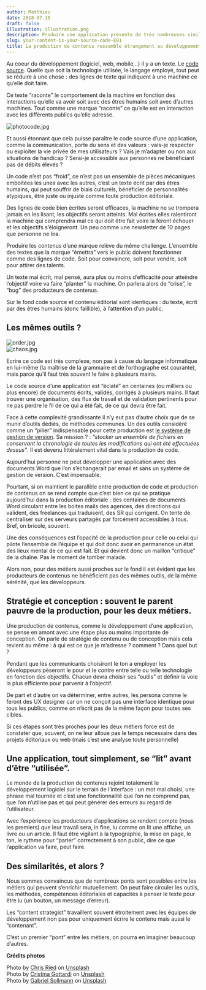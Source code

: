 ```yaml
---
author: Matthieu
date: 2018-07-15
draft: false
illustration: illustration.png
description: Produire une application présente de très nombreuses similarités avec la production de contenus. Tellement qu’il nous a semblé intéressant de commencer à en parler dans une série de notes.
slug: your-content-is-your-source-code-E01
title: La production de contenus ressemble étrangement au développement logiciel
---
```


Au coeur du développement (logiciel, web, mobile,..) il y a un texte. Le [code source](https://fr.wikipedia.org/wiki/Code_source). Quelle que soit la technologie utilisée, le langage employé, tout peut se réduire à une chose : des lignes de texte qui indiquent à une machine ce qu’elle doit faire.

Ce texte “raconte” le comportement de la machine en fonction des interactions qu’elle va avoir soit avec des êtres humains soit avec d’autres machines. Tout comme une marque “raconte”  ce qu’elle est en interaction avec les différents publics qu’elle adresse.

![photocode.jpg](https://pilotapp-production-master.s3.amazonaws.com/assets/1/18274/1_18274_original.jpg "photocode.jpg")

Et aussi étonnant que cela puisse paraître le code source d’une application, comme la communication, porte du sens et des valeurs : vais-je respecter ou exploiter la vie privée de mes utilisateurs ? Vais je m’adapter ou non aux situations de handicap ? Serai-je accessible aux personnes ne bénéficiant pas de débits élevés ? 

Un code n’est pas “froid”, ce n’est pas un ensemble de pièces mécaniques emboitées les unes avec les autres, c’est un texte écrit par des êtres humains, qui peut souffrir de biais culturels, bénéficier de personnalités atypiques, être juste ou injuste comme toute production éditoriale.

Des lignes de code bien écrites seront efficaces, la machine ne se trompera jamais en les lisant, les objectifs seront atteints. Mal écrites elles ralentiront la machine qui comprendra mal ce qui doit être fait voire la feront échouer et les objectifs s’éloigneront. Un peu comme une newsletter de 10 pages que personne ne lira.

Produire les contenus d’une marque relève du même challenge. L’ensemble des textes que la marque “émettra” vers le public doivent fonctionner comme des lignes de code. Soit pour convaincre, soit pour vendre, soit pour attirer des talents.

Un texte mal écrit, mal pensé, aura plus ou moins d’efficacité pour atteindre l’objectif voire va faire “planter” la machine. On parlera alors de “crise”, le “bug” des producteurs de contenus.

Sur le fond code source et contenu éditorial sont identiques : du texte, écrit par des êtres humains (donc faillible), à l’attention d’un public.

## Les mêmes outils ?

![order.jpg](https://pilotapp-production-master.s3.amazonaws.com/assets/1/18272/1_18272_original.jpg "order.jpg")\
![chaos.jpg](https://pilotapp-production-master.s3.amazonaws.com/assets/1/18273/1_18273_original.jpg "chaos.jpg")

Ecrire ce code est très complexe, non pas à cause du langage informatique en lui-même (la maîtrise de la grammaire et de l’orthographe est courante), mais parce qu’il faut très souvent le faire à plusieurs mains. 

Le code source d’une application est “éclaté” en centaines (ou milliers ou plus encore) de documents écrits, validés, corrigés à plusieurs mains.  Il faut trouver une organisation, des flux de travail et de validation pertinents pour ne pas perdre le fil de ce qui a été fait, de ce qui devra être fait.

Face à cette complexité grandissante il n’y eut pas d’autre choix que de se munir d’outils dédiés, de méthodes communes. Un des outils considéré comme un “pilier” indispensable pour cette production est  [le système de gestion de version](https://fr.wikipedia.org/wiki/Logiciel_de_gestion_de_versions). Sa mission ? : *“stocker un ensemble de fichiers en conservant la chronologie de toutes les modifications qui ont été effectuées dessus”*. Il est devenu littéralement vital dans la production de code.

Aujourd’hui personne ne peut développer une application avec des documents Word que l’on s’échangerait par email et sans un système de gestion de version. C’est impensable.

Pourtant, si on maintient le parallèle entre production de code et production de contenus on se rend compte que c’est bien ce qui se pratique aujourd’hui dans la production éditoriale : des centaines de documents Word circulant entre les boites mails des agences, des directions qui valident, des freelances qui traduisent, des SR qui corrigent. On tente de centraliser sur des serveurs partagés par forcément accessibles à tous. Bref, on bricole, souvent.

Une des conséquences est  l’opacité de la production pour celle ou celui qui pilote l’ensemble de l’équipe et qui doit donc avoir en permanence un état des lieux mental de ce qui est fait. Et qui devient donc un maillon “critique” de la chaîne. Pas le moment de tomber malade.

Alors non, pour des métiers aussi proches sur le fond il est évident que les producteurs de contenus ne bénéficient pas des mêmes outils, de la même sérénité, que les développeurs.

## Stratégie et conception : souvent le parent pauvre de la production, pour les deux métiers.

Une production de contenus, comme le développement d’une application, se pense en amont avec une étape plus ou moins importante de conception. On parle de stratégie de contenu ou de conception mais cela revient au même : à qui est ce que je m’adresse ? comment ? Dans quel but ?

Pendant que les communicants choisiront le ton a employer les développeurs pèseront le pour et le contre entre telle ou telle technologie en fonction des objectifs. Chacun devra choisir ses “outils” et définir la voie la plus efficiente pour parvenir à l’objectif.

De part et d’autre on va déterminer, entre autres, les persona comme le feront des UX designer car on ne conçoit pas une interface identique pour tous les publics, comme on n’écrit pas de la même façon pour toutes ses cibles.

Si ces étapes sont très proches pour les deux métiers force est de constater que, souvent, on ne leur alloue pas le temps nécessaire dans des projets éditoriaux ou web (mais c’est une analyse toute personnelle)

## Une application, tout simplement, se “lit” avant d’être “utilisée”.

Le monde de la production de contenus rejoint totalement le développement logiciel sur le terrain de l’interface : un mot mal choisi, une phrase mal tournée et c’est une fonctionnalité que l’on ne comprend pas, que l’on n’utilise pas et qui peut générer des erreurs au regard de l’utilisateur.

Avec l’expérience les producteurs d’applications se rendent compte (nous les premiers) que leur travail sera, in fine, lu comme on lit une affiche, un livre ou un article. Il faut être vigilant à la typographie, la mise en page, le ton, le rythme pour “parler” correctement à son public, dire ce que l’application va faire, peut faire.

## Des similarités, et alors ?

Nous sommes convaincus que de nombreux ponts sont possibles entre les métiers qui peuvent s’enrichir mutuellement. On peut faire circuler les outils, les méthodes, compétences éditoriales et capacités à penser le texte pour être lu (un bouton, un message d’erreur). 

Les “content strategist” travaillent souvent étroitement avec les équipes de développement non pas pour uniquement écrire le contenu mais aussi le “contenant”. 

C’est un premier “pont” entre les métiers, on pourra en imaginer beaucoup d’autres.

**Crédits photos**

Photo by [Chris Ried](https://unsplash.com/photos/ieic5Tq8YMk?utm_source=unsplash&utm_medium=referral&utm_content=creditCopyText) on [Unsplash](https://unsplash.com/search/photos/code?utm_source=unsplash&utm_medium=referral&utm_content=creditCopyText)\
Photo by [Cristina Gottardi](https://unsplash.com/photos/8hJQKRIQZMY?utm_source=unsplash&utm_medium=referral&utm_content=creditCopyText) on [Unsplash](https://unsplash.com/?utm_source=unsplash&utm_medium=referral&utm_content=creditCopyText)\
Photo by [Gabriel Sollmann](https://unsplash.com/photos/Y7d265_7i08?utm_source=unsplash&utm_medium=referral&utm_content=creditCopyText) on [Unsplash](https://unsplash.com/?utm_source=unsplash&utm_medium=referral&utm_content=creditCopyText)
